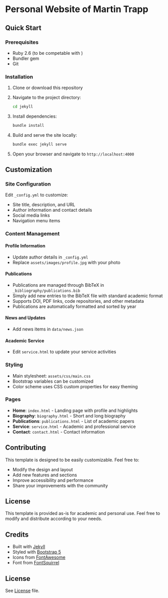 # Personal Website of Martin Trapp

## Quick Start

### Prerequisites

- Ruby 2.6 (to be competable with )
- Bundler gem
- Git

### Installation

1. Clone or download this repository
2. Navigate to the project directory:
   ```bash
   cd jekyll
   ```

3. Install dependencies:
   ```bash
   bundle install
   ```

4. Build and serve the site locally:
   ```bash
   bundle exec jekyll serve
   ```

5. Open your browser and navigate to `http://localhost:4000`

## Customization

### Site Configuration

Edit `_config.yml` to customize:
- Site title, description, and URL
- Author information and contact details
- Social media links
- Navigation menu items

### Content Management

#### Profile Information
- Update author details in `_config.yml`
- Replace `assets/images/profile.jpg` with your photo

#### Publications
- Publications are managed through BibTeX in `_bibliography/publications.bib`
- Simply add new entries to the BibTeX file with standard academic format
- Supports DOI, PDF links, code repositories, and other metadata
- Publications are automatically formatted and sorted by year

#### News and Updates
- Add news items in `data/news.json`

#### Academic Service
- Edit `service.html` to update your service activities

### Styling
- Main stylesheet: `assets/css/main.css`
- Bootstrap variables can be customized
- Color scheme uses CSS custom properties for easy theming

### Pages
- **Home**: `index.html` - Landing page with profile and highlights
- **Biography**: `biography.html` - Short and long biography
- **Publications**: `publications.html` - List of academic papers
- **Service**: `service.html` - Academic and professional service
- **Contact**: `contact.html` - Contact information

## Contributing

This template is designed to be easily customizable. Feel free to:
- Modify the design and layout
- Add new features and sections
- Improve accessibility and performance
- Share your improvements with the community

## License

This template is provided as-is for academic and personal use. Feel free to modify and distribute according to your needs.

## Credits

- Built with [Jekyll](https://jekyllrb.com/)
- Styled with [Bootstrap 5](https://getbootstrap.com/)
- Icons from [FontAwesome](https://fontawesome.com/)
- Font from [FontSquirrel](https://www.fontsquirrel.com/)

## License
See [License](LICENSE) file.